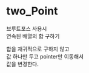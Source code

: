 # two_Point

브루트포스 사용시 <br>
연속된 배열의 합 구하기

합을 재귀적으로 구하지 않고<br>
값 하나만 두고 pointer만 이동해서 <br>
값을 변경한다.


